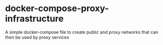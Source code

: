 # docker-compose-proxy-infrastructure
A simple docker-compose file to create public and proxy networks that can then be used by proxy services
